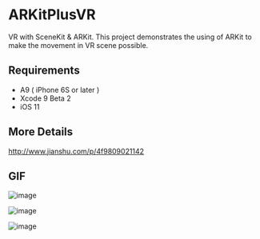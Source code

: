 # ARKitPlusVR

VR with SceneKit &amp; ARKit. 
This project demonstrates the using of ARKit to make the movement in VR scene possible.

## Requirements

* A9 ( iPhone 6S or later )
* Xcode 9 Beta 2
* iOS 11

## More Details

http://www.jianshu.com/p/4f9809021142

## GIF

![image](https://github.com/WorkerAmo/ARKitPlusVR/blob/master/demo00.gif)

![image](https://github.com/WorkerAmo/ARKitPlusVR/blob/master/demo02.gif)

![image](https://github.com/WorkerAmo/ARKitPlusVR/blob/master/demo01.gif)



